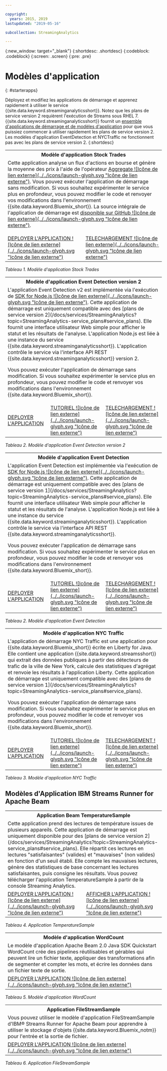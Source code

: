 ```yaml
---

copyright:
  years: 2015, 2019
lastupdated: "2019-05-16"

subcollection: StreamingAnalytics

---
```


<!-- Attribute definitions -->
{:new_window: target="_blank"}
{:shortdesc: .shortdesc}
{:codeblock: .codeblock}
{:screen: .screen}
{:pre: .pre}

# Modèles d'application
{: #starterapps}

Déployez et modifiez les applications de démarrage et apprenez rapidement à utiliser le service {{site.data.keyword.streaminganalyticsshort}}. Notez que les plans de service version 2 requièrent l'exécution de Streams sous RHEL 7. {{site.data.keyword.streaminganalyticsshort}} fournit un [ensemble d'applications de démarrage et de modèles d'application](https://developer.ibm.com/streamsdev/docs/starter-sample-apps-v2-plans/) pour que vous puissiez commencer à utiliser rapidement les plans de service version 2. Les modèles d'application EventDetection et NYCTraffic ne fonctionnent pas avec les plans de service version 2.
{:shortdesc}


<table summary="La première ligne de ce tableau décrit l'application de démarrage Stock Trades. La deuxième ligne inclut :
1. Dans la première colonne, un lien vers une vidéo expliquant comment déployer l'application de démarrage Stock Trades. 2. Dans la deuxième colonne, un lien permettant de télécharger directement l'application de démarrage Stock Trades.
">
  <tr>
    <th id="stocktrades" colspan="3">Modèle d'application Stock Trades<br></th>
  </tr>
  <tr>
    <td headers="stocktrades" colspan="3">Cette application analyse un flux d'actions en bourse et génère la moyenne des prix à l'aide de l'opérateur <a href="https://www.ibm.com/support/knowledgecenter/SSCRJU_4.3.0/com.ibm.streams.toolkits.doc/spldoc/dita/tk$spl/op$spl.relational$Aggregate.html">Aggregate ![Icône de lien externe](../../icons/launch-glyph.svg "Icône de lien externe")</a>.
Vous pouvez exécuter l'application de démarrage sans modification. Si vous souhaitez expérimenter le service plus en profondeur, vous pouvez modifier le code et renvoyer vos modifications dans l'environnement {{site.data.keyword.Bluemix_short}}. La source intégrale de l'application de démarrage est <a href="https://github.com/IBMStreams/samples/tree/master/QuickStart/TradesApp">disponible sur GitHub ![Icône de lien externe](../../icons/launch-glyph.svg "Icône de lien externe")</a>.</p>
</td>
  </tr>
  <tr>
    <td headers="stocktrades"><a href="https://developer.ibm.com/streamsdev/videos/getting-started-streaming-analytics-service-using-trades-starter-application/" target="_blank">DEPLOYER L'APPLICATION ![Icône de lien externe](../../icons/launch-glyph.svg "Icône de lien externe")</a><br></td>
    <td headers="stocktrades"><a href="https://github.com/IBMStreams/samples/raw/master/QuickStart/TradesApp/starterApp/StockTradesStarterApp.sab" target="_blank">TELECHARGEMENT ![Icône de lien externe](../../icons/launch-glyph.svg "Icône de lien externe")</a></td>
  </tr>
</table>

*Tableau 1. Modèle d'application Stock Trades*


<table summary="Ce tableau décrit, sur la première ligne, le modèle d'application Event Detection version 2. Il inclut les éléments suivants sur la deuxième ligne :
1. Dans la première colonne, un lien vers les instructions de déploiement de l'application de démarrage Event Detection version 2. 2. Dans la deuxième colonne, un lien vers des tutoriels expliquant comment utiliser l'application de démarrage Event Detection. 3. Dans la troisième colonne, un lien permettant de télécharger directement l'application de démarrage Event Detection.
 ">
  <tr>
    <th id="EventDetection2" colspan="3">Modèle d'application Event Detection version 2<br></th>
  </tr>
  <tr>
    <td colspan="3" headers="EventDetection2">L'application Event Detection v2 est implémentée via l'exécution de <a href="https://{DomainName}/catalog/starters/sdk-for-nodejs/?cm_mmc=dw-_-bluemix-_-ba-bluemix-detect-complex-events-from-data-stream-trs-_-article">SDK for Node.js ![Icône de lien externe](../../icons/launch-glyph.svg "Icône de lien externe")</a>. Cette application de démarrage est uniquement compatible avec des [plans de service version 2](/docs/services/StreamingAnalytics?topic=StreamingAnalytics-service_plans#service_plans).
Elle fournit une interface utilisateur Web simple pour afficher le statut et les résultats de l'analyse.
L'application Node.js est liée à une instance du service {{site.data.keyword.streaminganalyticsshort}}. L'application contrôle le service via l'interface API REST {{site.data.keyword.streaminganalyticsshort}} version 2.
<p>Vous pouvez exécuter l'application de démarrage sans modification.
Si vous souhaitez expérimenter le service plus en profondeur, vous pouvez modifier le code et renvoyer vos modifications dans l'environnement {{site.data.keyword.Bluemix_short}}.</p>
</td>
  </tr>
  <tr>
    <td headers="EventDetection2"><a href="/docs/services/StreamingAnalytics?topic=StreamingAnalytics-starterapps_deploy#starterapps_deploy" target="_blank">DEPLOYER L'APPLICATION</a><br></td>
    <td headers="EventDetection2"><a href="https://developer.ibm.com/streamsdev/docs/detect-events-with-streams/" target="_blank">TUTORIEL ![Icône de lien externe](../../icons/launch-glyph.svg "Icône de lien externe")</a></td>
    <td headers="EventDetection2"><a href="https://streams-github-samples.mybluemix.net/?get=QuickStart/EventDetectionV2" target="_blank">TELECHARGEMENT ![Icône de lien externe](../../icons/launch-glyph.svg "Icône de lien externe")</a></td>
  </tr>
</table>

*Tableau 2. Modèle d'application Event Detection version 2*
<table summary="La première ligne de ce tableau décrit le modèle d'application Event Detection. La deuxième ligne inclut les éléments suivants :
1. Dans la première colonne, un lien vers les instructions de déploiement de l'application de démarrage. 2. Dans la deuxième colonne, un lien vers les tutoriels sur l'utilisation de l'application de démarrage. 3. Dans la troisième colonne, un lien pour le téléchargement direct de l'application de démarrage Event Detection.
">
  <tr>
    <th id="EventDetection1" colspan="3">Modèle d'application Event Detection<br></th>
  </tr>
  <tr>
    <td headers="EventDetection1" colspan="3">L'application Event Detection est implémentée via l'exécution de <a href="https://{DomainName}/catalog/starters/sdk-for-nodejs/?cm_mmc=dw-_-bluemix-_-ba-bluemix-detect-complex-events-from-data-stream-trs-_-article">SDK for Node.js ![Icône de lien externe](../../icons/launch-glyph.svg "Icône de lien externe")</a>.
Cette application de démarrage est uniquement compatible avec des [plans de service version 1](/docs/services/StreamingAnalytics?topic=StreamingAnalytics-service_plans#service_plans). Elle fournit une interface utilisateur Web simple pour afficher le statut et les résultats de l'analyse.
L'application Node.js est liée à une instance du service {{site.data.keyword.streaminganalyticsshort}}. L'application contrôle le service via l'interface API REST {{site.data.keyword.streaminganalyticsshort}}.
<p>Vous pouvez exécuter l'application de démarrage sans modification.
Si vous souhaitez expérimenter le service plus en profondeur, vous pouvez modifier le code et renvoyer vos modifications dans l'environnement {{site.data.keyword.Bluemix_short}}.</p>
</td>
  </tr>
  <tr>
    <td headers="EventDetection1"><a href="/docs/services/StreamingAnalytics?topic=StreamingAnalytics-starterapps_deploy" target="_blank">DEPLOYER L'APPLICATION</a><br></td>
    <td headers="EventDetection1"><a href="https://developer.ibm.com/streamsdev/docs/detect-events-with-streams/" target="_blank">TUTORIEL ![Icône de lien externe](../../icons/launch-glyph.svg "Icône de lien externe")</a></td>
    <td headers="EventDetection1"><a href="https://streams-github-samples.mybluemix.net/?get=QuickStart/EventDetection" target="_blank">TELECHARGEMENT ![Icône de lien externe](../../icons/launch-glyph.svg "Icône de lien externe")</a></td>
  </tr>
</table>

*Tableau 2. Modèle d'application Event Detection*

<table summary="La première ligne de ce tableau décrit le modèle d'application relatif au trafic new-yorkais. La deuxième ligne inclut les éléments suivants :
1. Dans la première colonne, un lien vers les instructions de déploiement du modèle d'application. 2. Dans la deuxième colonne, un lien vers les tutoriels sur l'utilisation du modèle d'application. 3. Dans la troisième colonne, un lien pour le téléchargement direct du modèle d'application relatif au trafic new-yorkais. ">
  <tr>
    <th id="NYCTraffic" colspan="3">Modèle d'application NYC Traffic<br></th>
  </tr>
  <tr>
    <td headers="NYCTraffic" colspan="3">L'application de démarrage NYC Traffic est une application pour {{site.data.keyword.Bluemix_short}} écrite en Liberty for Java. Elle contient une application {{site.data.keyword.streamsshort}} qui extrait des données publiques à partir des détecteurs de trafic de la ville de New York, calcule des statistiques d'agrégat et renvoie les résultats à l'application Liberty. Cette application de démarrage est uniquement compatible avec des [plans de service version 1](/docs/services/StreamingAnalytics?topic=StreamingAnalytics-service_plans#service_plans).
<p>Vous pouvez exécuter l'application de démarrage sans modification. Si vous souhaitez expérimenter le service plus en profondeur, vous pouvez modifier le code et renvoyer vos modifications dans l'environnement {{site.data.keyword.Bluemix_short}}.</p>
</td>
  </tr>
  <tr>
    <td headers="NYCTraffic" deploylink><a href="/docs/services/StreamingAnalytics/?topic=StreamingAnalytics-starterapps_deploy" target="_blank">DEPLOYER L'APPLICATION</a><br></td>
    <td headers="NYCTraffic"><a href="https://developer.ibm.com/streamsdev/docs/bluemix-streaming-analytics-starter-application/" target="_blank">TUTORIEL ![Icône de lien externe](../../icons/launch-glyph.svg "Icône de lien externe")</a></td>
    <td headers="NYCTraffic"><a href="https://streams-github-samples.mybluemix.net/?get=QuickStart/NYCTraffic" target="_blank">TELECHARGEMENT ![Icône de lien externe](../../icons/launch-glyph.svg "Icône de lien externe")</a></td>
  </tr>
</table>

*Tableau 3. Modèle d'application NYC Traffic*

## Modèles d'Application IBM Streams Runner for Apache Beam

<table summary="La première ligne de ce tableau décrit l'application Beam TemperatureSample. La seconde ligne du tableau inclut un lien menant vers un tutoriel expliquant comment déployer l'application Beam TemperatureSample.
">
  <tr>
    <th id="TemperatureSample" colspan="3">Application Beam TemperatureSample<br></th>
  </tr>
  <tr>
    <td headers="TemperatureSample" colspan="3">Cette application prend des lectures de température issues de plusieurs appareils. Cette application de démarrage est uniquement disponible pour des [plans de service version 2](/docs/services/StreamingAnalytics?topic=StreamingAnalytics-service_plans#service_plans). Elle répartit ces lectures en lectures "satisfaisantes" (valides) et "mauvaises" (non valides) en fonction d'un seuil établi. Elle compte les mauvaises lectures, génère des statistiques de base concernant les lectures satisfaisantes, puis consigne les résultats. Vous pouvez télécharger l'application TemperatureSample à partir de la console Streaming Analytics.
</td>
  </tr>
  <tr>
    <td headers="TemperatureSample"><a href="http://ibmstreams.github.io/streamsx.documentation/docs/beamrunner/sample/#running-the-temperaturesample-application" target="_blank">DEPLOYER L'APPLICATION ![Icône de lien externe](../../icons/launch-glyph.svg "Icône de lien externe")</a><br></td>
    <td headers="TemperatureSample"><a href="http://ibmstreams.github.io/streamsx.documentation/docs/beamrunner/sample/#viewing-the-running-application" target="_blank">AFFICHER L'APPLICATION ![Icône de lien externe](../../icons/launch-glyph.svg "Icône de lien externe")</a></td>
  </tr>
</table>

*Tableau 4. Application TemperatureSample*

<table summary="La première ligne de ce tableau décrit le modèle d'application Beam WordCount. La seconde ligne du tableau inclut un lien menant à un tutoriel indiquant comment déployer le modèle d'application WordCount.
">
  <tr>
    <th id="WordCountSample" colspan="3">Modèle d'application WordCount<br></th>
  </tr>
  <tr>
    <td headers="WordCountSample" colspan="3">Le modèle d'application Apache Beam 2.0 Java SDK Quickstart WordCount crée des pipelines réutilisables et gérables qui peuvent lire un fichier texte, appliquer des transformations afin de segmenter et compter les mots, et écrire les données dans un fichier texte de sortie.
</td>
  </tr>
  <tr>
    <td headers="WordCountSample"><a href="http://ibmstreams.github.io/streamsx.documentation/docs/beamrunner/wordcount/" target="_blank">DEPLOYER L'APPLICATION ![Icône de lien externe](../../icons/launch-glyph.svg "Icône de lien externe")</a><br></td>
  </tr>
</table>

*Tableau 5. Modèle d'application WordCount*

<table summary="La première ligne de ce tableau décrit le modèle d'application FileStreamSample. La deuxième ligne inclut un lien vers un tutoriel expliquant comment déployer l'application FileStreamSample.
">
  <tr>
    <th id="FilterStreamSample" colspan="3">Application FileStreamSample<br></th>
  </tr>
  <tr>
    <td headers="FilterStreamSample" colspan="3">Vous pouvez utiliser le modèle d'application FileStreamSample d'IBM® Streams Runner for Apache Beam pour apprendre à utiliser le stockage d'objets {{site.data.keyword.Bluemix_notm}} pour l'entrée et la sortie de fichier.
</td>
  </tr>
  <tr>
    <td headers="FilterStreamSample"><a href="http://ibmstreams.github.io/streamsx.documentation/docs/beamrunner/objstor/" target="_blank">DEPLOYER L'APPLICATION ![Icône de lien externe](../../icons/launch-glyph.svg "Icône de lien externe")</a><br></td>
  </tr>
</table>

*Tableau 6. Application FileStreamSample*
